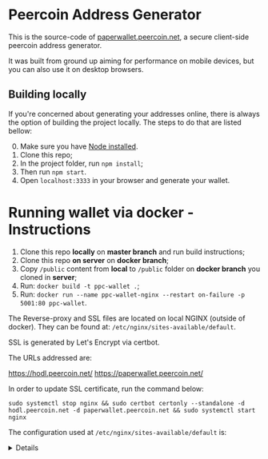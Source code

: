 # Peercoin Address Generator

This is the source-code of [paperwallet.peercoin.net](https://paperwallet.peercoin.net/), a secure client-side peercoin address generator.

It was built from ground up aiming for performance on mobile devices, but you can also use it on desktop browsers.

## Building locally

If you're concerned about generating your addresses online, there is always the option of building the project locally. The steps to do that are listed bellow:

0. Make sure you have [Node installed](https://gist.github.com/kazzkiq/fe702215173e795d49d0c1ffbea363b5).
1. Clone this repo;
2. In the project folder, run `npm install`;
3. Then run `npm start`.
4. Open `localhost:3333` in your browser and generate your wallet.

# Running wallet via docker - Instructions

1. Clone this repo **locally** on **master branch** and run build instructions;
2. Clone this repo **on server** on **docker branch**;
3. Copy `/public` content from **local** to `/public` folder on **docker branch** you cloned in **server**;
4. Run: `docker build -t ppc-wallet .`;
5. Run: `docker run --name ppc-wallet-nginx --restart on-failure -p 5001:80 ppc-wallet`.

The Reverse-proxy and SSL files are located on local NGINX (outside of docker). They can be found at: `/etc/nginx/sites-available/default`.

SSL is generated by Let's Encrypt via certbot.

The URLs addressed are:

https://hodl.peercoin.net/
https://paperwallet.peercoin.net/

In order to update SSL certificate, run the command below:

```
sudo systemctl stop nginx && sudo certbot certonly --standalone -d hodl.peercoin.net -d paperwallet.peercoin.net && sudo systemctl start nginx
```

The configuration used at `/etc/nginx/sites-available/default` is:

<details>
  
```
# Peercoin Wallet configs

upstream ppc-wallet-generator {
  server 127.0.0.1:5001;
}

server {
  listen 80;
  server_name hodl.peercoin.net paperwallet.peercoin.net;
  
  location / {
    proxy_pass http://ppc-wallet-generator;
  }

  listen 443 ssl;
  ssl_certificate /etc/letsencrypt/live/hodl.peercoin.net/fullchain.pem;
  ssl_certificate_key /etc/letsencrypt/live/hodl.peercoin.net/privkey.pem;
  include /etc/nginx/conf.d/ssl.conf;
}
```

</details>